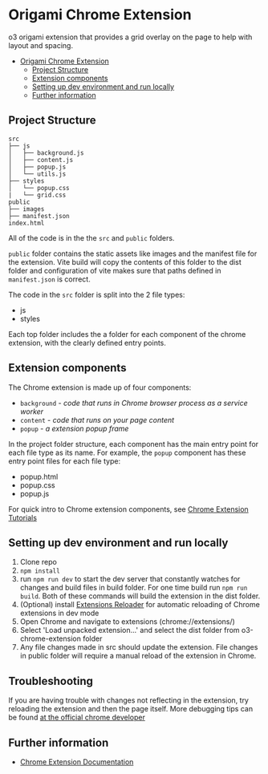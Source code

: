 # Origami Chrome Extension

o3 origami extension that provides a grid overlay on the page to help with layout and spacing.

- [Origami Chrome Extension](#origami-chrome-extension)
  - [Project Structure](#project-structure)
  - [Extension components](#extension-components)
  - [Setting up dev environment and run locally](#setting-up-dev-environment-and-run-locally)
  - [Further information](#further-information)

## Project Structure

```tree
src
├── js
│   ├── background.js
│   ├── content.js
│   ├── popup.js
│   └── utils.js
├── styles
│   └── popup.css
|   └── grid.css
public
├── images
├── manifest.json
index.html
```

All of the code is in the the `src` and `public` folders.

`public` folder contains the static assets like images and the manifest file for the extension. Vite build will copy the contents of this folder to the dist folder and configuration of vite makes sure that paths defined in `manifest.json` is correct.

The code in the `src` folder is split into the 2 file types:

- js
- styles

Each top folder includes the a folder for each component of the chrome extension, with the clearly defined entry points.

## Extension components

The Chrome extension is made up of four components:

- `background` - _code that runs in Chrome browser process as a service worker_
- `content` - _code that runs on your page content_
- `popup` - _a extension popup frame_

In the project folder structure, each component has the main entry point for each file type as its name. For example, the `popup` component has these entry point files for each file type:

- popup.html
- popup.css
- popup.js

For quick intro to Chrome extension components, see [Chrome Extension Tutorials](https://developer.chrome.com/docs/extensions/get-started/tutorial/hello-world)

## Setting up dev environment and run locally

1. Clone repo
2. `npm install`
3. run `npm run dev` to start the dev server that constantly watches for changes and build files in build folder. For one time build run `npm run build`. Both of these commands will build the extension in the dist folder.
4. (Optional) install [Extensions Reloader](https://chrome.google.com/webstore/detail/extensions-reloader/fimgfedafeadlieiabdeeaodndnlbhid) for automatic reloading of Chrome extensions in dev mode
5. Open Chrome and navigate to extensions (chrome://extensions/)
6. Select 'Load unpacked extension...' and select the dist folder from o3-chrome-extension folder
7. Any file changes made in src should update the extension. File changes in public folder will require a manual reload of the extension in Chrome.

## Troubleshooting

If you are having trouble with changes not reflecting in the extension, try reloading the extension and then the page itself. More debugging tips can be found [at the official chrome developer](https://developer.chrome.com/docs/extensions/get-started/tutorial/debug)

## Further information

- [Chrome Extension Documentation](https://developer.chrome.com/docs/extensions/get-started)
